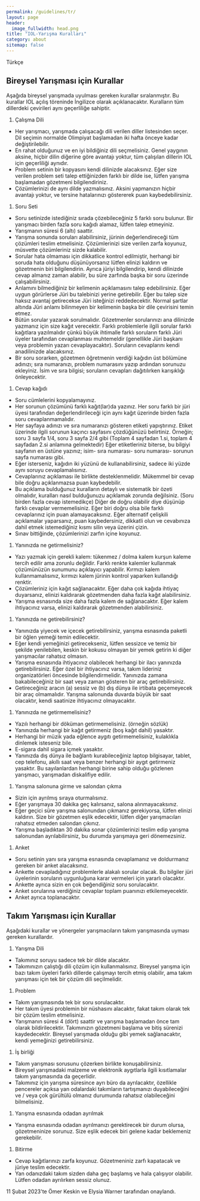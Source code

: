 ```yaml
---
permalink: /guidelines/tr/
layout: page
header:
  image_fullwidth: head.png
title: "IOL-Yarışma Kuralları"
category: about
sitemap: false
---
```


Türkçe

## Bireysel Yarışması için Kurallar

Aşağıda bireysel yarışmada uyulması gereken kurallar sıralanmıştır. Bu kurallar IOL açılış töreninde İngilizce olarak açıklanacaktır. Kuralların tüm dillerdeki çevirileri aynı geçerliliğe sahiptir.

1. Çalışma Dili
  * Her yarışmacı, yarışmada çalışacağı dili verilen diller listesinden seçer. Dil seçimin normalde Olimpiyat başlamadan iki hafta önceye kadar değiştirilebilir.
  * En rahat olduğunuz  ve en iyi bildiğiniz dili seçmelisiniz. Genel yaygının aksine, hiçbir dilin diğerine göre avantajı yoktur, tüm çalışılan dillerin IOL için geçerliliği aynıdır.
  * Problem setinin bir kopyasını kendi dilinizde alacaksınız. Eğer size verilen problem seti talep ettiğinizden farklı bir dilde ise, lütfen yarışma başlamadan gözetmeni bilgilendiriniz.
  * Çözümlerinizi de aynı dilde yazmalısınız. Aksini yapmanızın hiçbir avantajı yoktur, ve tersine hatalarınızı göstererek puan kaybedebilirsiniz.
1. Soru Seti
  * Soru setinizde istediğiniz sırada çözebileceğiniz 5 farklı soru bulunur. Bir yarışmacı birden fazla soru kağıdı alamaz, lütfen talep etmeyiniz.
  * Yarışmanın süresi 6 (altı) saattir.
  * Yarışma sonunda soruları alabilirsiniz, jürinin değerlendireceği tüm çözümleri teslim etmelisiniz. Çözümlerinizi size verilen zarfa koyunuz, müsvette çözümleriniz sizde kalabilir.
  * Sorular hata olmaması için dikkatlice kontrol edilmiştir, herhangi bir soruda hata olduğunu düşünüyorsanız lütfen elinizi kaldırın ve gözetmenin biri bilgilendirin. Ayrıca jüriyi bilgilendirip, kendi dilinizde cevap almanız zaman alabilir, bu süre zarfında başka bir soru üzerinde çalışabilirsiniz.
  * Anlamını bilmediğiniz bir kelimenin açıklamasını talep edebilirsiniz. Eğer uygun görürlerse Jüri bu talebinizi yerine getirebilir. Eğer bu talep size haksız avantaj getirecekse Jüri isteğinizi reddedecektir. Normal şartlar altında Jüri anlamı bilinmeyen bir kelimenin başka bir dile çevirisini temin etmez. 
  * Bütün sorular yazarak sorulmalıdır. Gözetmenler sorularınızı ana dilinizde yazmanız için size kağıt verecektir. Farklı problemlerle ilgili sorular farklı kağıtlara yazılmalıdır çünkü büyük ihtimalle farklı soruların farklı Jüri üyeler tarafından cevaplanması muhtemeldir (genellikle Jüri başkanı veya problemin yazarı cevaplayacaktır). Soruların cevaplarını kendi anadilinizde alacaksınız. 
  * Bir soru sorarken, gözetmen öğretmenin verdiği kağıdın üst bölümüne adınızı; sıra numaranızı, problem numarasını yazıp ardından sorunuzu ekleyiniz. İsim ve sıra bilgisi; soruların cevapları dağıtılırken karışıklığı önleyecektir.
1. Cevap kağıdı
  * Soru cümlelerini kopyalamayınız.
  * Her sorunun çözümünü farklı kağıt(lar)da yazınız. Her soru farklı bir jüri üyesi tarafından değerlendirileceği için aynı kağıt üzerinde birden fazla soru cevaplanmamalıdır.
  * Her sayfaya adınızı ve sıra numaranızı gösteren etiketi yapıştırınız. Etiket üzerinde ilgili sorunun kaçıncı sayfasını çözdüğünüzü belirtiniz. Örneğin; soru 3 sayfa 1/4, soru 3 sayfa 2/4  gibi (Toplam 4 sayfadan 1.si, toplam 4 sayfadan 2.si anlamına gelmektedir) Eğer etiketleriniz biterse, bu bilgiyi sayfanın en üstüne yazınız; isim- sıra numarası- soru numarası- sorunun sayfa numarası gibi.
  * Eğer isterseniz, kağıdın iki yüzünü de kullanabilirsiniz, sadece iki yüzde aynı soruyu cevaplamalısınız.
  * Cevaplarınız açıklaması ile birlikte desteklenmelidir. Mükemmel bir cevap bile doğru açıklanmazsa puan kaybedebilir.
  * Bu açıklama bulduğunuz kuralların detaylı ve sistematik bir özeti olmalıdır, kuralları nasıl bulduğunuzu açıklamak zorunda değilsiniz. (Soru birden fazla cevap istemedikçe) Diğer de doğru olabilir diye düşünüp farklı cevaplar vermemelisiniz. Eğer biri doğru olsa bile farklı cevaplarınız için puan alamayacaksınız. Eğer alternatif çelişkili açıklamalar yaparsanız, puan kaybedersiniz, dikkatli olun ve cevabınıza dahil etmek istemediğiniz kısmı silin veya üzerini çizin.
  * Sınav bittiğinde, çözümlerinizi zarfın içine koyunuz.
1. Yanınızda ne getirmelisiniz?
  * Yazı yazmak için gerekli kalem: tükenmez / dolma kalem kurşun kaleme tercih edilir ama zorunlu değildir. Farklı renkte kalemler kullanmak çözümünüzün sunumunu açıklayıcı yapabilir. Kırmızı kalem kullanmamalısınız, kırmızı kalem jürinin kontrol yaparken kullandığı renktir.
  * Çözümleriniz için kağıt sağlanacaktır. Eğer daha çok kağıda ihtiyaç duyarsanız, elinizi kaldırarak gözetmenden daha fazla kağıt alabilirsiniz.
  * Yarışma esnasında size daha fazla kalem de sağlanacaktır. Eğer kalem ihtiyacınız varsa, elinizi kaldırarak gözetmenden alabilirsiniz.
1. Yanınızda ne getirebilirsiniz?
  * Yanınızda yiyecek ve içecek getirebilirsiniz, yarışma esnasında paketli bir öğlen yemeği  temin edilecektir.
  * Eğer kendi yemeğinizi getirecekseniz, lütfen sessizce ve temiz bir şekilde yenilebilen, keskin bir kokusu olmayan bir yemek getirin ki diğer yarışmacılar rahatsız olmasın.
  * Yarışma esnasında ihtiyacınız olabilecek herhangi bir ilacı yanınızda getirebilirsiniz. Eğer özel bir ihtiyacınız varsa, takım lideriniz organizatörleri öncesinde bilgilendirmelidir. Yanınızda zamana bakabileceğiniz bir saat veya zaman gösteren bir araç getirebilirsiniz.
  * Getireceğiniz aracın (a) sessiz ve (b) dış dünya ile irtibata geçemeyecek bir araç olmamalıdır. Yarışma salonunda duvarda büyük bir saat olacaktır, kendi saatinize ihtiyacınız olmayacaktır.
1. Yanınızda ne getirmemelisiniz?
  * Yazılı herhangi bir döküman getirmemelisiniz. (örneğin sözlük) 
  * Yanınızda herhangi bir kağıt getirmeniz (boş kağıt dahil) yasaktır.
  * Herhangi bir müzik yada eğlence aygıtı getirmemelisiniz, kulaklıkla dinlemek isteseniz bile.
  * E-sigara dahil sigara içmek yasaktır.
  * Yanınızda dış dünya ile bağlantı kurabileceğiniz laptop bilgisayar, tablet, cep telefonu, akıllı saat veya benzer herhangi bir aygıt getirmeniz yasaktır. Bu sayılanlardan herhangi birine sahip olduğu gözlenen yarışmacı, yarışmadan diskalifiye edilir.
1. Yarışma salonuna girme ve  salondan çıkma
  * Sizin için ayrılmış sıraya oturmalısınız.
  * Eğer yarışmaya 30 dakika geç kalırsanız, salona alınmayacaksınız.
  * Eğer geçici süre yarışma salonundan çıkmanız gerekiyorsa, lütfen elinizi kaldırın. Size bir gözetmen eşlik edecektir, lütfen diğer yarışmacıları rahatsız etmeden salondan çıkınız.
  * Yarışma başladıktan 30 dakika sonar çözümlerinizi teslim edip yarışma salonundan ayrılabilirsiniz, bu durumda yarışmaya geri dönemezsiniz.
1. Anket
  * Soru setinin yanı sıra yarışma esnasında cevaplamanız ve doldurmanız gereken bir anket alacaksınız.
  * Ankette cevapladığınız problemlerle alakalı sorular olacak. Bu bilgiler jüri üyelerinin soruların uygunluğuna karar vermeleri için yararlı olacaktır.
  * Ankette ayrıca sizin en çok beğendiğiniz soru sorulacaktır.
  * Anket sorularına verdiğiniz cevaplar toplam puanınızı etkilemeyecektir.
  * Anket ayrıca toplanacaktır.

## Takım Yarışması için Kurallar

Aşağıdaki kurallar ve yönergeler yarışmacıların takım yarışmasında uyması gereken kurallardır.

1. Yarışma Dili
  * Takımınız soruyu sadece tek bir dilde alacaktır.
  * Takımınızın çalıştığı dili çözüm için kullanmalısınız. Bireysel yarışma için bazı takım üyeleri farklı dillerde çalışmayı tercih etmiş olabilir, ama takım yarışması için tek bir çözüm dili seçilmelidir.
1. Problem
  * Takım yarışmasında tek bir soru sorulacaktır.
  * Her takım üyesi problemin bir nüshasını alacaktır, fakat takım olarak tek bir çözüm teslim etmelisiniz.
  * Yarışmanın süresi 4 (dört) saattir ve yarışma başlamadan önce tam olarak bildirilecektir. Takımınızın gözetmeni başlama ve bitiş sürenizi kaydedecektir. Bireysel yarışmada olduğu gibi yemek sağlanacaktır, kendi yemeğinizi getirebilirsiniz.
1. İş birliği
  * Takım yarışması sorusunu çözerken birlikte konuşabilirsiniz.
  * Bireysel yarışmadaki malzeme ve elektronik aygıtlarla ilgili kısıtlamalar takım yarışmasında da geçerlidir.
  * Takımınız için yarışma süresince ayrı büro da ayrılacaktır, özellikle pencereler açıksa yan odalardaki takımların tartışmanızı duyabileceğini ve / veya çok gürültülü olmanız durumunda rahatsız olabileceğini bilmelisiniz.
1. Yarışma esnasında odadan ayrılmak
  * Yarışma esnasında odadan ayrılmanızı gerektirecek bir durum olursa, gözetmeninize sorunuz. Size eşlik edecek biri gelene kadar beklemeniz gerekebilir.
1. Bitirme
  * Cevap kağıtlarınızı zarfa koyunuz. Gözetmeniniz zarfı kapatacak ve jüriye teslim edecektir.
  * Yan odanızdaki takım sizden daha geç başlamış ve hala çalışıyor olabilir. Lütfen odadan ayrılırken sessiz olunuz.

11 Şubat 2023'te Ömer Keskin ve Elysia Warner tarafından onaylandı.